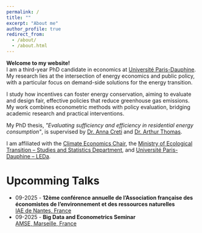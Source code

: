 ```yaml
---
permalink: /
title: ""
excerpt: "About me"
author_profile: true
redirect_from: 
  - /about/
  - /about.html
---
```

**Welcome to my website!**  
I am a third-year PhD candidate in economics at [Université Paris-Dauphine](https://dauphine.psl.eu/). My research lies at the intersection of energy economics and public policy, with a particular focus on demand-side solutions for the energy transition.  

I study how incentives can foster energy conservation, aiming to evaluate and design fair, effective policies that reduce greenhouse gas emissions. My work combines econometric methods with policy evaluation, bridging academic research and practical interventions.  

My PhD thesis, *"Evaluating sufficiency and efficiency in residential energy consumption"*, is supervised by [Dr. Anna Creti](https://cgemp.dauphine.fr/fileadmin/mediatheque/centres/cgemp/CV/CV_2022/CV_Anna_Creti.pdf) and [Dr. Arthur Thomas](https://arthurthomaseconometrics.github.io/).  

I am affiliated with the [Climate Economics Chair](https://www.chaireeconomieduclimat.org/en/thesis/measuring-and-evaluating-sufficiency-and-efficiency-in-french-residential-energy-consumption-marie-bruguet/), the [Ministry of Ecological Transition – Studies and Statistics Department](https://www.statistiques.developpement-durable.gouv.fr/english-contents), and [Université Paris-Dauphine – LEDa](https://leda.dauphine.fr/).  


  
Upcomming Talks
======
* 09-2025 -  **12ème conférence annuelle de l’Association française des économistes de l’environnement et des ressources naturelles**\
   [IAE de Nantes, France](https://faere.fr/conference-faere-2025/)
* 09-2025 -  **Big Data and Econometrics Seminar**\
   [AMSE, Marseille, France](https://www.amse-aixmarseille.fr/fr/evenements/marie-bruguet)
